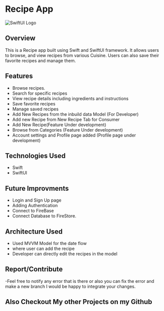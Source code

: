 # Recipe App 

![SwiftUI Logo](https://swift.org/assets/images/swiftui/swiftui-512x512.png)

## Overview

This is a Recipe app built using Swift and SwiftUI framework. It allows users to browse, and view recipes from various Cuisine. Users can also save their favorite recipes and manage them.

## Features

- Browse recipes.
- Search for specific recipes
- View recipe details including ingredients and instructions
- Save favorite recipes
- Manage saved recipes
- Add New Recipes from the inbuild data Model (For Developer)
- Add new Recipe from New Recipe Tab for Consumer
- Add New Recipe(Feature Under development)
- Browse from Categories (Feature Under development)
- Account settings and Profile page added (Profile page under development)

## Technologies Used
- Swift
- SwiftUI

## Future Improvments 
- Login and Sign Up page
- Adding Authentication
- Connect to FireBase
- Connect Database to FireStore.

 ## Architecture Used
- Used MVVM Model for the date flow
- where user can add the recipe
- Developer can directly edit the recipes in the model 

## Report/Contribute
-Feel free to notify any error that is there or also you can fix the error and make a new branch I would be happy to integrate your changes.

## Also Checkout My other Projects on my Github
